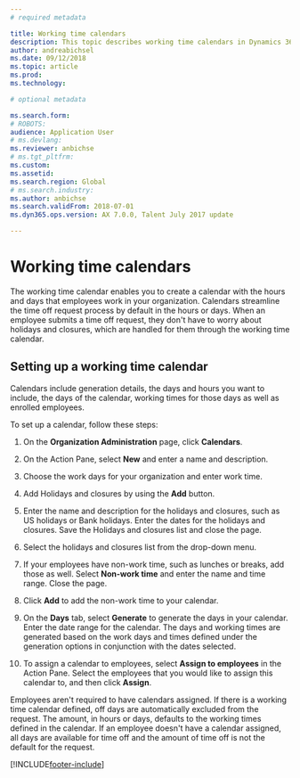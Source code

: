 ```yaml
---
# required metadata

title: Working time calendars
description: This topic describes working time calendars in Dynamics 365 Human Resources as well as how to set up calendars.
author: andreabichsel
ms.date: 09/12/2018
ms.topic: article
ms.prod: 
ms.technology: 

# optional metadata

ms.search.form:
# ROBOTS: 
audience: Application User
# ms.devlang: 
ms.reviewer: anbichse
# ms.tgt_pltfrm: 
ms.custom: 
ms.assetid: 
ms.search.region: Global
# ms.search.industry: 
ms.author: anbichse
ms.search.validFrom: 2018-07-01
ms.dyn365.ops.version: AX 7.0.0, Talent July 2017 update

---
```


# Working time calendars

The working time calendar enables you to create a calendar with the hours and days that employees work in your organization. Calendars streamline the time off request process by default in the hours or days. When an employee submits a time off request, they don't have to worry about holidays and closures, which are handled for them through the working time calendar.

## Setting up a working time calendar

Calendars include generation details, the days and hours you want to include, the days of the calendar, working times for those days as well as enrolled employees. 

To set up a calendar, follow these steps:

1. On the **Organization Administration** page, click **Calendars**.

2. On the Action Pane, select **New** and enter a name and description.

3. Choose the work days for your organization and enter work time.

4. Add Holidays and closures by using the **Add** button.

5. Enter the name and description for the holidays and closures, such as US holidays or Bank holidays. Enter the dates for the holidays and closures. Save the Holidays and closures list and close the page.

6. Select the holidays and closures list from the drop-down menu.

7. If your employees have non-work time, such as lunches or breaks, add those as well. Select **Non-work time** and enter the name and time range. Close the page. 

8. Click **Add** to add the non-work time to your calendar.

9. On the **Days** tab, select **Generate** to generate the days in your calendar. Enter the date range for the calendar. The days and working times are generated based on the work days and times defined under the generation options in conjunction with the dates selected.

10. To assign a calendar to employees, select **Assign to employees** in the Action Pane. Select the employees that you would like to assign this calendar to, and then click **Assign**.

Employees aren't required to have calendars assigned. If there is a working time calendar defined, off days are automatically excluded from the request. The amount, in hours or days, defaults to the working times defined in the calendar. If an employee doesn't have a calendar assigned, all days are available for time off and the amount of time off is not the default for the request. 


[!INCLUDE[footer-include](../includes/footer-banner.md)]